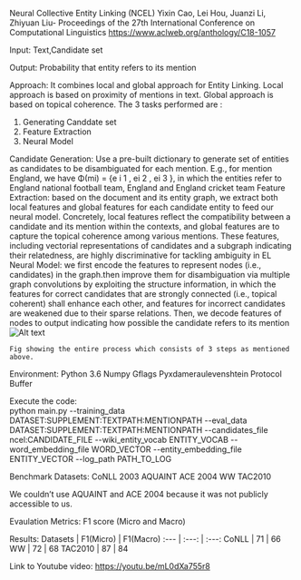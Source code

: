 Neural Collective Entity Linking (NCEL)
Yixin Cao, Lei Hou, Juanzi Li, Zhiyuan Liu-
Proceedings of the 27th International Conference on Computational Linguistics 
https://www.aclweb.org/anthology/C18-1057

Input:
Text,Candidate set

Output:
Probability that entity refers to its mention

Approach:
It combines local and global approach for Entity Linking. Local approach is based on proximity of mentions in text. Global approach is based on topical coherence. The 3 tasks performed are :
1. Generating Canddate set
2. Feature Extraction
3. Neural Model

Candidate Generation: Use a pre-built dictionary to generate set of entities as candidates to be disambiguated for each mention.  E.g., for mention England, we have Φ(mi) = {e i 1 , ei 2 , ei 3 }, in which the entities refer to England national football team, England and England cricket team
Feature Extraction: based on the document and its entity graph, we extract both local features and global features for each candidate entity to feed our neural model. Concretely, local features reflect the compatibility between a candidate and its mention within the contexts, and global features are to capture the topical coherence among various mentions. These features, including vectorial representations of candidates and a subgraph indicating their relatedness, are highly discriminative for tackling ambiguity in EL
Neural Model: we first encode the features to represent nodes (i.e., candidates) in the graph.then improve them for disambiguation via multiple graph convolutions by exploiting the structure information, in which the features for correct candidates that are strongly connected (i.e., topical coherent) shall enhance each other, and features for incorrect candidates are weakened due to their sparse relations. Then, we decode features of nodes to output indicating how possible the candidate refers to its mention
![Alt text](https://github.com/yashdholakia113/ditk/blob/develop/entity_linkage/normalization/ncel/ncel.png)
	
	Fig showing the entire process which consists of 3 steps as mentioned above.

Environment:
Python 3.6
Numpy
Gflags
Pyxdameraulevenshtein
Protocol Buffer

Execute the code:  
python main.py --training_data DATASET:SUPPLEMENT:TEXTPATH:MENTIONPATH --eval_data DATASET:SUPPLEMENT:TEXTPATH:MENTIONPATH --candidates_file ncel:CANDIDATE_FILE --wiki_entity_vocab ENTITY_VOCAB --word_embedding_file WORD_VECTOR --entity_embedding_file ENTITY_VECTOR --log_path PATH_TO_LOG


Benchmark Datasets:
CoNLL 2003
AQUAINT
ACE 2004
WW
TAC2010

We couldn’t use AQUAINT and ACE 2004 because it was not publicly accessible to us.

Evaulation Metrics:
F1 score (Micro and Macro)


Results: 
Datasets | F1(Micro) | F1(Macro)
:--- | :---: | :---: 
CoNLL 	| 71	| 66
WW | 	72	| 68
TAC2010	| 87	| 84


Link to Youtube video:  https://youtu.be/mL0dXa755r8


